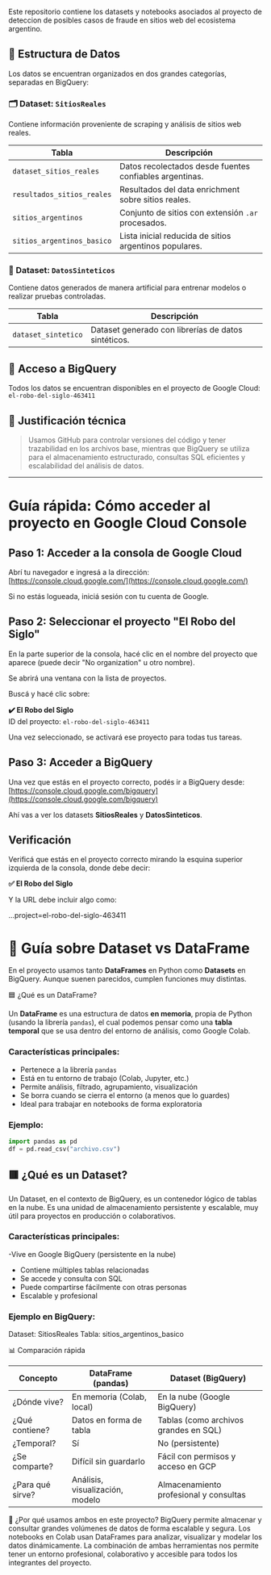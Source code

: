 Este repositorio contiene los datasets y notebooks asociados al proyecto de deteccion de posibles casos de fraude en sitios web del ecosistema argentino.

## 📂 Estructura de Datos

Los datos se encuentran organizados en dos grandes categorías, separadas en BigQuery:

### 🗂️ Dataset: `SitiosReales`

Contiene información proveniente de scraping y análisis de sitios web reales.

| Tabla                       | Descripción                                             |
|----------------------------|----------------------------------------------------------|
| `dataset_sitios_reales`    | Datos recolectados desde fuentes confiables argentinas.  |
| `resultados_sitios_reales` | Resultados del data enrichment sobre sitios reales.      |
| `sitios_argentinos`        | Conjunto de sitios con extensión `.ar` procesados.       |
| `sitios_argentinos_basico` | Lista inicial reducida de sitios argentinos populares.   |

### 🧪 Dataset: `DatosSinteticos`

Contiene datos generados de manera artificial para entrenar modelos o realizar pruebas controladas.

| Tabla                | Descripción                                        |
|---------------------|-----------------------------------------------------|
| `dataset_sintetico` | Dataset generado con librerías de datos sintéticos. |

## 🔗 Acceso a BigQuery

Todos los datos se encuentran disponibles en el proyecto de Google Cloud:  
`el-robo-del-siglo-463411`

## 📌 Justificación técnica

> Usamos GitHub para controlar versiones del código y tener trazabilidad en los archivos base, mientras que BigQuery se utiliza para el almacenamiento estructurado, consultas SQL eficientes y escalabilidad del análisis de datos.

---

# Guía rápida: Cómo acceder al proyecto en Google Cloud Console

## Paso 1: Acceder a la consola de Google Cloud

Abrí tu navegador e ingresá a la dirección:  
[https://console.cloud.google.com/](https://console.cloud.google.com/)

Si no estás logueada, iniciá sesión con tu cuenta de Google.

## Paso 2: Seleccionar el proyecto "El Robo del Siglo"

En la parte superior de la consola, hacé clic en el nombre del proyecto que aparece (puede decir "No organization" u otro nombre).

Se abrirá una ventana con la lista de proyectos.

Buscá y hacé clic sobre:

**✔️ El Robo del Siglo**  
ID del proyecto: `el-robo-del-siglo-463411`

Una vez seleccionado, se activará ese proyecto para todas tus tareas.

## Paso 3: Acceder a BigQuery

Una vez que estás en el proyecto correcto, podés ir a BigQuery desde:  
[https://console.cloud.google.com/bigquery](https://console.cloud.google.com/bigquery)

Ahí vas a ver los datasets **SitiosReales** y **DatosSinteticos**.

## Verificación

Verificá que estás en el proyecto correcto mirando la esquina superior izquierda de la consola, donde debe decir:

**✅ El Robo del Siglo**

Y la URL debe incluir algo como:

...project=el-robo-del-siglo-463411

# 📁 Guía sobre Dataset vs DataFrame

En el proyecto usamos tanto **DataFrames** en Python como **Datasets** en BigQuery. Aunque suenen parecidos, cumplen funciones muy distintas.

 🟦 ¿Qué es un DataFrame?

Un **DataFrame** es una estructura de datos **en memoria**, propia de Python (usando la librería `pandas`), el cual podemos pensar como una **tabla temporal** que se usa dentro del entorno de análisis, como Google Colab.

### Características principales:
- Pertenece a la librería `pandas`
- Está en tu entorno de trabajo (Colab, Jupyter, etc.)
- Permite análisis, filtrado, agrupamiento, visualización
- Se borra cuando se cierra el entorno (a menos que lo guardes)
- Ideal para trabajar en notebooks de forma exploratoria

### Ejemplo:
```python
import pandas as pd
df = pd.read_csv("archivo.csv")
```

## 🟥 ¿Qué es un Dataset?
Un Dataset, en el contexto de BigQuery, es un contenedor lógico de tablas en la nube. Es una unidad de almacenamiento persistente y escalable, muy útil para proyectos en producción o colaborativos.

### Características principales:
-Vive en Google BigQuery (persistente en la nube)
- Contiene múltiples tablas relacionadas
- Se accede y consulta con SQL
- Puede compartirse fácilmente con otras personas
- Escalable y profesional

### Ejemplo en BigQuery:
Dataset: SitiosReales
Tabla: sitios_argentinos_basico

📊 Comparación rápida

|Concepto               | DataFrame (pandas)                                      | Dataset (BigQuery)                                      |
|-----------------------|---------------------------------------------------------|---------------------------------------------------------|
| ¿Dónde vive?          | En memoria (Colab, local)                               |En la nube (Google BigQuery)                             |
| ¿Qué contiene?        | Datos en forma de tabla                                 |Tablas (como archivos grandes en SQL)                    |
| ¿Temporal?            | Sí                                                      |No (persistente)                                         |
| ¿Se comparte?         | Difícil sin guardarlo                                   |	Fácil con permisos y acceso en GCP                      |
| ¿Para qué sirve?      | Análisis, visualización, modelo                         |Almacenamiento profesional y consultas                   |


🧠 ¿Por qué usamos ambos en este proyecto?
BigQuery permite almacenar y consultar grandes volúmenes de datos de forma escalable y segura.
Los notebooks en Colab usan DataFrames para analizar, visualizar y modelar los datos dinámicamente.
La combinación de ambas herramientas nos permite tener un entorno profesional, colaborativo y accesible para todos los integrantes del proyecto.




